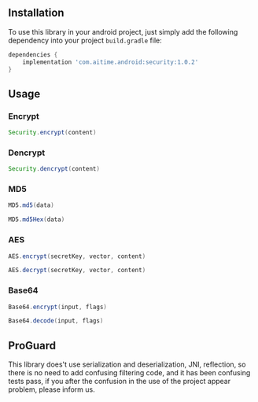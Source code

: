 ## Installation ##
To use this library in your android project, just simply add the following dependency into your project `build.gradle` file:
```gradle
dependencies {
    implementation 'com.aitime.android:security:1.0.2'
}
```

## Usage ##
### Encrypt ###
```java
Security.encrypt(content)
```

### Dencrypt ###
```java
Security.dencrypt(content)
```

### MD5 ###
```java
MD5.md5(data)

MD5.md5Hex(data)
```

### AES ###
```java
AES.encrypt(secretKey, vector, content)

AES.decrypt(secretKey, vector, content)
```

### Base64 ###
```java
Base64.encrypt(input, flags)

Base64.decode(input, flags)
```

## ProGuard ##
This library does't use serialization and deserialization, JNI, reflection, so there is no need to add confusing filtering code, and it has been confusing tests pass, if you after the confusion in the use of the project appear problem, please inform us.

